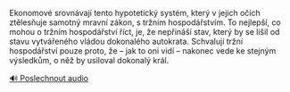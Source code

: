 
Ekonomové srovnávají tento hypotetický systém, který v jejich očích ztělesňuje samotný mravní zákon, s tržním hospodářstvím. To nejlepší, co mohou o tržním hospodářství říct, je, že nepřináší stav, který by se lišil od stavu vytvářeného vládou dokonalého autokrata. Schvalují tržní hospodářství pouze proto, že – jak to oni vidí – nakonec vede ke stejným výsledkům, o něž by usiloval dokonalý král.

[🔊 Poslechnout audio](/data/7-paragraphs/audio/chapter_140/para_002-Ekonomov-srovnvaj-tento-hypotetick-systm-kte.mp3)
